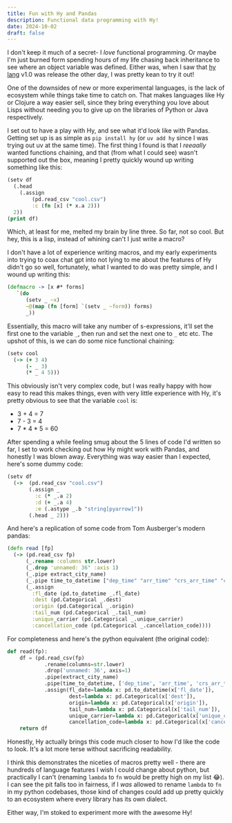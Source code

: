 ```yaml
---
title: Fun with Hy and Pandas
description: Functional data programming with Hy!
date: 2024-10-02
draft: false
---
```


I don't keep it much of a secret- I *love* functional programming. Or maybe I'm just burned form spending hours of my life chasing back inheritance to see where an object variable was defined. Either was, when I saw that [hy lang](https://hylang.org/) v1.0 was release the other day, I was pretty kean to try it out!

One of the downsides of new or more experimental languages, is the lack of ecosystem while things take time to catch on. That makes languages like Hy or Clojure a way easier sell, since they bring everything you love about Lisps without needing you to give up on the libraries of Python or Java respectively.

I set out to have a play with Hy, and see what it'd look like with Pandas. Getting set up is as simple as `pip install hy` (or `uv add hy` since I was trying out uv at the same time). The first thing I found is that I *reeaally* wanted functions chaining, and that (from what I could see) wasn't supported out the box, meaning I pretty quickly wound up writing something like this:


```clojure
(setv df
  (.head
    (.assign
        (pd.read_csv "cool.csv")
        :c (fn [x] (* x.a 2)))
  2))
(print df)
```

Which, at least for me, melted my brain by line three. So far, not so cool. But hey, this is a lisp, instead of whining can't I just write a macro?

I don't have a lot of experience writing macros, and my early experiments into trying to coax chat gpt into not lying to me about the features of Hy didn't go so well, fortunately, what I wanted to do was pretty simple, and I wound up writing this:


```clojure
(defmacro -> [x #* forms]
   `(do
      (setv _ ~x)
      ~@(map (fn [form] `(setv _ ~form)) forms)
      _))
```

Essentially, this macro will take any number of s-expressions, it'll set the first one to the variable `_`, then run and set the next one to `_` etc etc. The upshot of this, is we can do some nice functional chaining:

```clojure
(setv cool
  (-> (+ 3 4)
      (- _ 3)
      (* _ 4 5)))
```

This obviously isn't very complex code, but I was really happy with how easy to read this makes things, even with very little experience with Hy, it's pretty obvious to see that the variable `cool` is:
- 3 + 4 = 7
- 7 - 3 = 4
- 7 * 4 * 5 = 60

After spending a while feeling smug about the 5 lines of code I'd written so far, I set to work checking out how Hy might work with Pandas, and honestly I was blown away. Everything was way easier than I expected, here's some dummy code:

```clojure
(setv df
  (->  (pd.read_csv "cool.csv")
       (.assign _
         :c (* _.a 2)
         :d (+ _.a 4)
         :e (.astype _.b "string[pyarrow]"))
       (.head _ 2)))
```

And here's a replication of some code from Tom Ausberger's modern pandas:

```clojure
(defn read [fp]
  (-> (pd.read_csv fp)
      (_.rename :columns str.lower)
      (_.drop 'unnamed: 36' :axis 1)
      (_.pipe extract_city_name)
      (_.pipe time_to_datetime ["dep_time" "arr_time" "crs_arr_time" "crs_dep_time"])
      (_.assign
        :fl_date (pd.to_datetime _.fl_date)
        :dest (pd.Categorical _.dest)
        :origin (pd.Categorical _.origin)
        :tail_num (pd.Categorical _.tail_num)
        :unique_carrier (pd.Categorical _.unique_carrier)
        :cancellation_code (pd.Categorical _.cancellation_code))))
```

For completeness and here's the python equivalent (the original code):

```python
def read(fp):
    df = (pd.read_csv(fp)
            .rename(columns=str.lower)
            .drop('unnamed: 36', axis=1)
            .pipe(extract_city_name)
            .pipe(time_to_datetime, ['dep_time', 'arr_time', 'crs_arr_time', 'crs_dep_time'])
            .assign(fl_date=lambda x: pd.to_datetime(x['fl_date']),
                    dest=lambda x: pd.Categorical(x['dest']),
                    origin=lambda x: pd.Categorical(x['origin']),
                    tail_num=lambda x: pd.Categorical(x['tail_num']),
                    unique_carrier=lambda x: pd.Categorical(x['unique_carrier']),
                    cancellation_code=lambda x: pd.Categorical(x['cancellation_code'])))
    return df
```

Honestly, Hy actually brings this code much closer to how I'd like the code to look. It's a lot more terse without sacrificing readability.

I think this demonstrates the niceties of macros pretty well - there are hundreds of language features I wish I could change about python, but practically I can't (renaming `lambda` to `fn` would be pretty high on my list 😂). I can see the pit falls too in fairness, if I *was* allowed to rename `lambda` to `fn` in my python codebases, those kind of changes could add up pretty quickly to an ecosystem where every library has its own dialect.

Either way, I'm stoked to experiment more with the awesome Hy!
